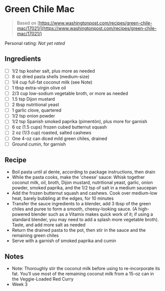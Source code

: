 # Green Chile Mac

> Based on [https://www.washingtonpost.com/recipes/green-chile-mac/17021/](https://www.washingtonpost.com/recipes/green-chile-mac/17021/)

<!-- {cts} rating=0; (User can specify rating on scale of 1-5) -->

Personal rating: *Not yet rated*

<!-- {cte} -->

<!-- {cts} name_image=None; (User can specify image name) -->

<!-- TODO: Capture image -->

<!-- {cte} -->

## Ingredients

- [ ] 1/2 tsp kosher salt, plus more as needed
- [ ] 8 oz dried pasta shells (medium-size)
- [ ] 1/4 cup full-fat coconut milk (see Note)
- [ ] 1 tbsp extra-virgin olive oil
- [ ] 2/3 cup low-sodium vegetable broth, or more as needed
- [ ] 1.5 tsp Dijon mustard
- [ ] 2 tbsp nutritional yeast
- [ ] 1 garlic clove, quartered
- [ ] 1/2 tsp onion powder
- [ ] 1/2 tsp Spanish smoked paprika (pimentón), plus more for garnish
- [ ] 6 oz (1.5 cups) frozen cubed butternut squash
- [ ] 2 oz (1/3 cup) roasted, salted cashews
- [ ] One 4-oz can diced mild green chiles, drained
- [ ] Ground cumin, for garnish

## Recipe

- Boil pasta until al dente, according to package instructions, then drain
- While the pasta cooks, make the 'cheese' sauce: Whisk together coconut milk, oil, broth, Dijon mustard, nutritional yeast, garlic, onion powder, smoked paprika, and the 1/2 tsp of salt in a medium saucepan
- Add the frozen butternut squash and cashews. Cook over medium-low heat, barely bubbling at the edges, for 10 minutes
- Transfer the sauce ingredients to a blender, add 3 tbsp of the green chiles and puree to form a smooth, cheesy-looking sauce. (A high-powered blender such as a Vitamix makes quick work of it; if using a standard blender, you may need to add a splash more vegetable broth). Taste, and add more salt as needed
- Return the drained pasta to the pot, then stir in the sauce and the remaining green chiles
- Serve with a garnish of smoked paprika and cumin

## Notes

- Note: Thoroughly stir the coconut milk before using to re-incorporate its fat. You’ll use most of the remaining coconut milk from a 15-oz can in the Veggie-Loaded Red Curry
- Week 3
